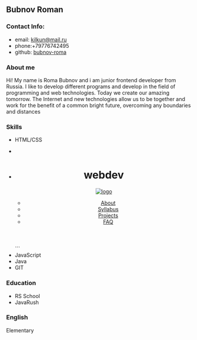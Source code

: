 ## Bubnov Roman

### Contact Info:  

* email: kilkun@mail.ru  
* phone:+79776742495
* github: [bubnov-roma](https://github.com/Bubnov-Roma)

### About me

Hi! My name is Roma Bubnov and i am junior frontend developer from Russia. I like to develop different programs and develop in the field of programming and web technologies. Today we create our amazing tomorrow. The Internet and new technologies allow us to be together and work for the benefit of a common bright future, overcoming any boundaries and distances

### Skills

* HTML/CSS
* ``` 
* <header>
    <div class="wrapper">
      <h1 class="tag">webdev</h1>
      <div class="wrapper">
        <div class="header__logo">
          <a href="/" class="header__logo-link">
            <img src="assets/img/logo.svg" alt="logo" class="header__logo-pik">
          </a>
        </div>
          <nav class="header__nav">
            <ul class="header__list">
              <li class="header__link">
                <a href="#!" class="about">About</a>
              </li>
              <li class="header__link">
                <a href="#!" class="syllabus">Syllabus</a>
              </li>
              <li class="header__link">
                <a href="#!" class="projects">Projects</a>
              </li>
              <li class="header__link">
                <a href="#!" class="faq">FAQ</a>
              </li>
              </ul>
              <div class="underline"></div>
          </nav>
      </div>
    </header>
  ```
* JavaScript
* Java
* GIT

### Education

* RS School
* JavaRush

### English
Elementary
